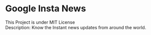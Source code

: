 # Google Insta News
This Project is under MIT License
</br>Description: Know the Instant news updates from around the world.


